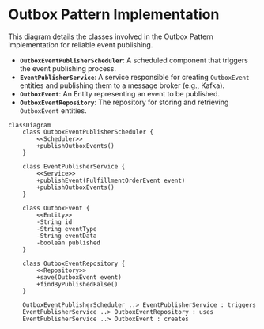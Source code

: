 
# Outbox Pattern Implementation

This diagram details the classes involved in the Outbox Pattern implementation for reliable event publishing.

- **`OutboxEventPublisherScheduler`**: A scheduled component that triggers the event publishing process.
- **`EventPublisherService`**: A service responsible for creating `OutboxEvent` entities and publishing them to a message broker (e.g., Kafka).
- **`OutboxEvent`**: An Entity representing an event to be published.
- **`OutboxEventRepository`**: The repository for storing and retrieving `OutboxEvent` entities.

```mermaid
classDiagram
    class OutboxEventPublisherScheduler {
        <<Scheduler>>
        +publishOutboxEvents()
    }

    class EventPublisherService {
        <<Service>>
        +publishEvent(FulfillmentOrderEvent event)
        +publishOutboxEvents()
    }

    class OutboxEvent {
        <<Entity>>
        -String id
        -String eventType
        -String eventData
        -boolean published
    }

    class OutboxEventRepository {
        <<Repository>>
        +save(OutboxEvent event)
        +findByPublishedFalse()
    }

    OutboxEventPublisherScheduler ..> EventPublisherService : triggers
    EventPublisherService ..> OutboxEventRepository : uses
    EventPublisherService ..> OutboxEvent : creates
```
